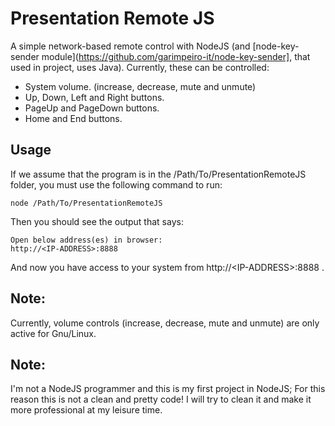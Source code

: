 # Presentation Remote JS
A simple network-based remote control with NodeJS (and [node-key-sender module](https://github.com/garimpeiro-it/node-key-sender], that used in project, uses Java).
Currently, these can be controlled:
+ System volume. (increase, decrease, mute and unmute)
+ Up, Down, Left and Right buttons.
+ PageUp and PageDown buttons.
+ Home and End buttons.

## Usage
If we assume that the program is in the /Path/To/PresentationRemoteJS folder, you must use the following command to run:
```
node /Path/To/PresentationRemoteJS
```
Then you should see the output that says:
```
Open below address(es) in browser:
http://<IP-ADDRESS>:8888
```
And now you have access to your system from http://\<IP-ADDRESS\>:8888 .

## Note:
Currently, volume controls (increase, decrease, mute and unmute) are only active for Gnu/Linux.
## Note:
I'm not a NodeJS programmer and this is my first project in NodeJS; For this reason this is not a clean and pretty code! I will try to clean it and make it more professional at my leisure time.
